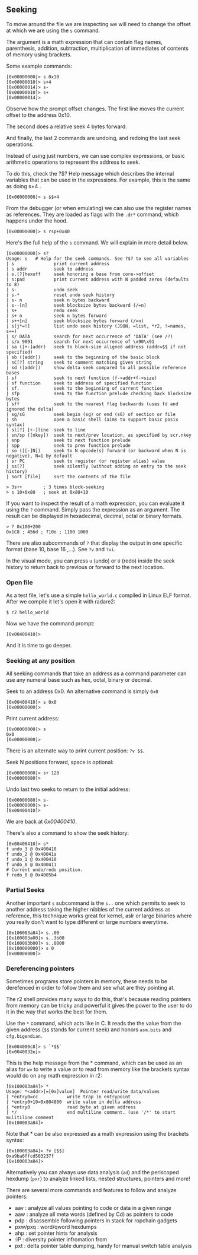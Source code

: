 ## Seeking

To move around the file we are inspecting we will need to change the offset at which we are using the `s` command.

The argument is a math expression that can contain flag names, parenthesis, addition, subtraction, multiplication of immediates of contents of memory using brackets.

Some example commands:

```console
[0x00000000]> s 0x10
[0x00000010]> s+4
[0x00000014]> s-
[0x00000010]> s+
[0x00000014]>
```

Observe how the prompt offset changes. The first line moves the current offset to the address 0x10.

The second does a relative seek 4 bytes forward.

And finally, the last 2 commands are undoing, and redoing the last seek operations.

Instead of using just numbers, we can use complex expressions, or basic arithmetic operations to represent the address to seek.

To do this, check the ?$? Help message which describes the internal variables that can be used in the expressions. For example, this is the same as doing s+4 .

```console
[0x00000000]> s $$+4
```

From the debugger (or when emulating) we can also use the register names as references. They are loaded as flags with the `.dr*` command, which happens under the hood.

```console
[0x00000000]> s rsp+0x40
```

Here's the full help of the `s` command. We will explain in more detail below.

```console
[0x00000000]> s?
Usage: s   # Help for the seek commands. See ?$? to see all variables
| s               print current address
| s addr          seek to address
| s.[?]hexoff     seek honoring a base from core->offset
| s:pad           print current address with N padded zeros (defaults to 8)
| s-              undo seek
| s-*             reset undo seek history
| s- n            seek n bytes backward
| s--[n]          seek blocksize bytes backward (/=n)
| s+              redo seek
| s+ n            seek n bytes forward
| s++[n]          seek blocksize bytes forward (/=n)
| s[j*=!]         list undo seek history (JSON, =list, *r2, !=names, s==)
| s/ DATA         search for next occurrence of 'DATA' (see /?)
| s/x 9091        search for next occurrence of \x90\x91
| sa ([+-]addr)   seek to block-size aligned address (addr=$$ if not specified)
| sb ([addr])     seek to the beginning of the basic block
| sC[?] string    seek to comment matching given string
| sd ([addr])     show delta seek compared to all possible reference bases
| sf              seek to next function (f->addr+f->size)
| sf function     seek to address of specified function
| sf.             seek to the beginning of current function
| sfp             seek to the function prelude checking back blocksize bytes
| sff             seek to the nearest flag backwards (uses fd and ignored the delta)
| sg/sG           seek begin (sg) or end (sG) of section or file
| sh              open a basic shell (aims to support basic posix syntax)
| sl[?] [+-]line  seek to line
| sn/sp ([nkey])  seek to next/prev location, as specified by scr.nkey
| snp             seek to next function prelude
| spp             seek to prev function prelude
| so ([[-]N])     seek to N opcode(s) forward (or backward when N is negative), N=1 by default
| sr PC           seek to register (or register alias) value
| ss[?]           seek silently (without adding an entry to the seek history)
| sort [file]     sort the contents of the file

> 3s++        ; 3 times block-seeking
> s 10+0x80   ; seek at 0x80+10
```

If you want to inspect the result of a math expression, you can evaluate it using the `?` command. Simply pass the expression as an argument. The result can be displayed in hexadecimal, decimal, octal or binary formats.

```console
> ? 0x100+200
0x1C8 ; 456d ; 710o ; 1100 1000
```

There are also subcommands of `?` that display the output in one specific format (base 10, base 16 ,...). See `?v` and `?vi`.

In the visual mode, you can press `u` (undo) or `U` (redo) inside the seek history to return back to previous or forward to the next location.

### Open file

As a test file, let's use a simple `hello_world.c` compiled in Linux ELF format.
After we compile it let's open it with radare2:

```console
$ r2 hello_world
```

Now we have the command prompt:

```console
[0x00400410]>
```

And it is time to go deeper.

### Seeking at any position

All seeking commands that take an address as a command parameter can use any numeral base
such as hex, octal, binary or decimal.

Seek to an address 0x0. An alternative command is simply `0x0`

```console
[0x00400410]> s 0x0
[0x00000000]>
```

Print current address:

```console
[0x00000000]> s
0x0
[0x00000000]>
```

There is an alternate way to print current position: `?v $$`.

Seek N positions forward, space is optional:

```console
[0x00000000]> s+ 128
[0x00000080]>
```

Undo last two seeks to return to the initial address:

```console
[0x00000080]> s-
[0x00000000]> s-
[0x00400410]>
```

We are back at _0x00400410_.

There's also a command to show the seek history:

```console
[0x00400410]> s*
f undo_3 @ 0x400410
f undo_2 @ 0x40041a
f undo_1 @ 0x400410
f undo_0 @ 0x400411
# Current undo/redo position.
f redo_0 @ 0x4005b4
```

### Partial Seeks

Another important `s` subcommand is the `s..` one which permits to seek to another address taking the higher nibbles of the current address as reference, this technique works great for kernel, aslr or large binaries where you really don't want to type different or large numbers everytime.

```console
[0x100003a84]> s..00
[0x100003a00]> s..3b00
[0x100003b00]> s..0000
[0x100000000]> s 0
[0x00000000]>
```

### Dereferencing pointers

Sometimes programs store pointers in memory, these needs to be derefenced in order to follow them and see what are they pointing at.

The r2 shell provides many ways to do this, that's because reading pointers from memory can be tricky and powerful it gives the power to the user to do it in the way that works the best for them.

Use the `*` command, which acts like in C. It reads the the value from the given address (`$$` stands for current seek) and honors `asm.bits` and `cfg.bigendian`.

```console
[0x004000c8]> s `*$$`
[0x0040032e]>
```

This is the help message from the * command, which can be used as an alias for `wv` to write a value or to read from memory like the brackets syntax would do on any math expression in r2:

```console
[0x100003a84]> *
Usage: *<addr>[=[0x]value]  Pointer read/write data/values
| *entry0=cc           write trap in entrypoint
| *entry0+10=0x804800  write value in delta address
| *entry0              read byte at given address
| */                   end multiline comment. (use '/*' to start mulitiline comment
[0x100003a84]>
```

Note that * can be also expressed as a math expression using the brackets syntax:

```console
[0x100003a84]> ?v [$$]
0xa9ba6ffcd503237f
[0x100003a84]>
```

Alternatively you can always use data analysis (`ad`) and the periscoped hexdump (`pxr`) to analyze linked lists, nested structures, pointers and more!

There are several more commands and features to follow and analyze pointers:

* aav : analyze all values pointing to code or data in a given range
* aaw : analyze all meta words (defined by Cd) as pointers to code
* pdp : disassemble following pointers in stack for ropchain gadgets
* pxw/pxq : word/qword hexdumps
* ahp : set pointer hints for analysis
* :iP : diversity pointer infromation from
* pxt : delta pointer table dumping, handy for manual switch table analysis
